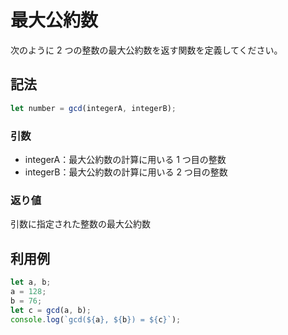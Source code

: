 # 最大公約数

次のように 2 つの整数の最大公約数を返す関数を定義してください。

## 記法

~~~javascript
let number = gcd(integerA, integerB);
~~~

### 引数

* integerA：最大公約数の計算に用いる 1 つ目の整数
* integerB：最大公約数の計算に用いる 2 つ目の整数

### 返り値

引数に指定された整数の最大公約数

## 利用例

~~~javascript
let a, b;
a = 128;
b = 76;
let c = gcd(a, b);
console.log(`gcd(${a}, ${b}) = ${c}`);
~~~